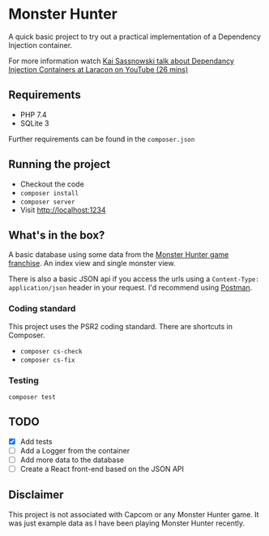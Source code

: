 # Monster Hunter

A quick basic project to try out a practical implementation of a Dependency Injection container.

For more information watch [Kai Sassnowski talk about Dependancy Injection Containers at Laracon on YouTube (26 mins)](https://www.youtube.com/watch?v=y7EbrV4ChJs&amp;ab_channel=LaraconEU)

## Requirements
* PHP 7.4
* SQLite 3

Further requirements can be found in the `composer.json`

## Running the project
* Checkout the code
* `composer install`
* `composer server`
* Visit [http://localhost:1234](http://localhost:1234)

## What's in the box?
A basic database using some data from the [Monster Hunter game franchise](http://www.capcom-europe.com/). An index 
view and single monster view.

There is also a basic JSON api if you access the urls using a `Content-Type: application/json` header in your 
request. I'd recommend using [Postman](https://www.postman.com/downloads/).

### Coding standard
This project uses the PSR2 coding standard. There are shortcuts in Composer.

* `composer cs-check`
* `composer cs-fix`

### Testing
`composer test`

## TODO
 - [x] Add tests
 - [ ] Add a Logger from the container
 - [ ] Add more data to the database
 - [ ] Create a React front-end based on the JSON API

## Disclaimer
This project is not associated with Capcom or any Monster Hunter game. It was just example data as I have been 
playing Monster Hunter recently.
